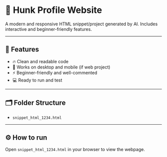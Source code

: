 # 💪 Hunk Profile Website

A modern and responsive HTML snippet/project generated by AI.
Includes interactive and beginner-friendly features.

---

## 🧱 Features
- 🔥 Clean and readable code
- 📱 Works on desktop and mobile (if web project)
- ⚡ Beginner-friendly and well-commented
- 💻 Ready to run and test

---

## 🗂️ Folder Structure
- `snippet_html_1234.html`

---

## ⚙️ How to run
Open `snippet_html_1234.html` in your browser to view the webpage.

